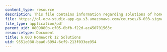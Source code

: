 ```yaml
---
content_type: resource
description: This file contains information regarding solutions of homework 12.
file: https://ol-ocw-studio-app-qa.s3.amazonaws.com/courses/6-003-signals-and-systems-fall-2011/9551c088baa669946cf9213f033ee954_MIT6_003F11_sol12.pdf
file_type: application/pdf
parent_uid: 0809880b-cf05-0bfb-f22d-ac450701563c
resourcetype: Document
title: 6.003 Homework 12 Solutions
uid: 9551c088-baa6-6994-6cf9-213f033ee954
---
```

